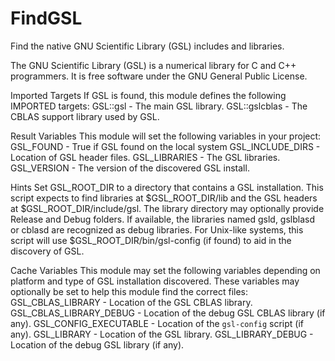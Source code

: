   

# FindGSL  
Find the native GNU Scientific Library (GSL) includes and libraries.  

The GNU Scientific Library (GSL) is a numerical library for C and C++
programmers. It is free software under the GNU General Public
License.  


Imported Targets
If GSL is found, this module defines the following IMPORTED
targets:
GSL::gsl      - The main GSL library.
GSL::gslcblas - The CBLAS support library used by GSL.


  


Result Variables
This module will set the following variables in your project:
GSL_FOUND          - True if GSL found on the local system
GSL_INCLUDE_DIRS   - Location of GSL header files.
GSL_LIBRARIES      - The GSL libraries.
GSL_VERSION        - The version of the discovered GSL install.


  


Hints
Set GSL_ROOT_DIR to a directory that contains a GSL installation.
This script expects to find libraries at $GSL_ROOT_DIR/lib and the GSL
headers at $GSL_ROOT_DIR/include/gsl.  The library directory may
optionally provide Release and Debug folders. If available, the libraries
named gsld, gslblasd or cblasd are recognized as debug libraries.
For Unix-like systems, this script will use $GSL_ROOT_DIR/bin/gsl-config
(if found) to aid in the discovery of GSL.
  


Cache Variables
This module may set the following variables depending on platform and type
of GSL installation discovered.  These variables may optionally be set to
help this module find the correct files:
GSL_CBLAS_LIBRARY       - Location of the GSL CBLAS library.
GSL_CBLAS_LIBRARY_DEBUG - Location of the debug GSL CBLAS library (if any).
GSL_CONFIG_EXECUTABLE   - Location of the ``gsl-config`` script (if any).
GSL_LIBRARY             - Location of the GSL library.
GSL_LIBRARY_DEBUG       - Location of the debug GSL library (if any).


  

